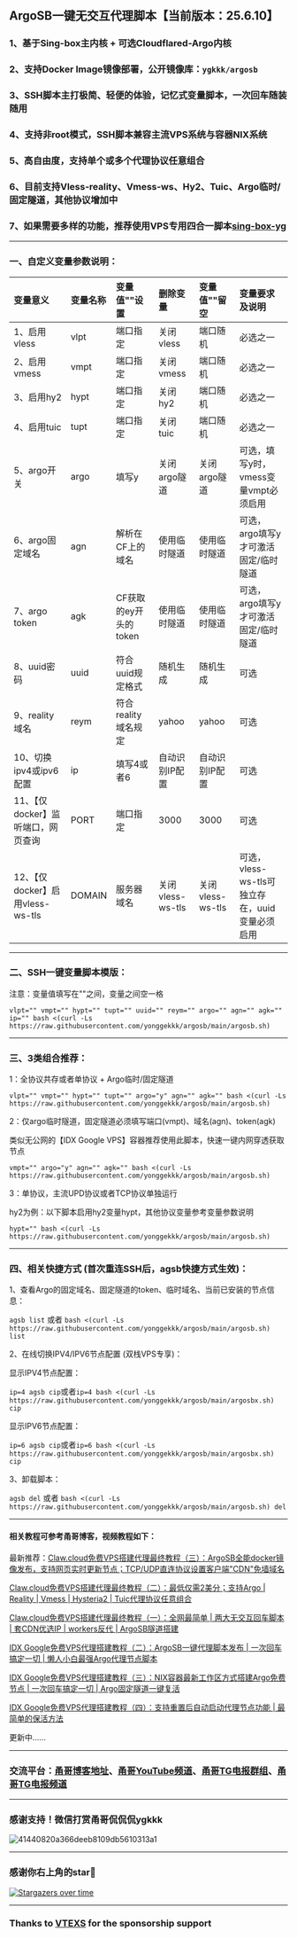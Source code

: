 
## ArgoSB一键无交互代理脚本【当前版本：25.6.10】

### 1、基于Sing-box主内核 + 可选Cloudflared-Argo内核

### 2、支持Docker Image镜像部署，公开镜像库：```ygkkk/argosb```

### 3、SSH脚本主打极简、轻便的体验，记忆式变量脚本，一次回车随装随用

### 4、支持非root模式，SSH脚本兼容主流VPS系统与容器NIX系统

### 5、高自由度，支持单个或多个代理协议任意组合

### 6、目前支持Vless-reality、Vmess-ws、Hy2、Tuic、Argo临时/固定隧道，其他协议增加中

### 7、如果需要多样的功能，推荐使用VPS专用四合一脚本[sing-box-yg](https://github.com/yonggekkk/sing-box-yg)

----------------------------------------------------------

### 一、自定义变量参数说明：

| 变量意义 | 变量名称| 变量值""设置| 删除变量 | 变量值""留空 | 变量要求及说明 |
| :--- | :--- | :--- | :--- | :--- | :--- |
| 1、启用vless | vlpt | 端口指定 | 关闭vless | 端口随机 | 必选之一 |
| 2、启用vmess | vmpt | 端口指定 | 关闭vmess | 端口随机 | 必选之一 |
| 3、启用hy2 | hypt | 端口指定 | 关闭hy2 | 端口随机 | 必选之一 |
| 4、启用tuic | tupt | 端口指定 | 关闭tuic | 端口随机 | 必选之一 |
| 5、argo开关 | argo | 填写y | 关闭argo隧道 | 关闭argo隧道 | 可选，填写y时，vmess变量vmpt必须启用 |
| 6、argo固定域名 | agn | 解析在CF上的域名 | 使用临时隧道 | 使用临时隧道 | 可选，argo填写y才可激活固定/临时隧道|
| 7、argo token | agk | CF获取的ey开头的token | 使用临时隧道 | 使用临时隧道 | 可选，argo填写y才可激活固定/临时隧道 |
| 8、uuid密码 | uuid | 符合uuid规定格式 | 随机生成 | 随机生成 | 可选 |
| 9、reality域名 | reym | 符合reality域名规定 | yahoo | yahoo | 可选 |
| 10、切换ipv4或ipv6配置 | ip | 填写4或者6 | 自动识别IP配置 | 自动识别IP配置 | 可选 |
| 11、【仅docker】监听端口，网页查询 | PORT | 端口指定 | 3000 | 3000 | 可选 |
| 12、【仅docker】启用vless-ws-tls | DOMAIN | 服务器域名 | 关闭vless-ws-tls | 关闭vless-ws-tls | 可选，vless-ws-tls可独立存在，uuid变量必须启用 |

----------------------------------------------------------

### 二、SSH一键变量脚本模版：

注意：变量值填写在""之间，变量之间空一格

```
vlpt="" vmpt="" hypt="" tupt="" uuid="" reym="" argo="" agn="" agk="" ip="" bash <(curl -Ls https://raw.githubusercontent.com/yonggekkk/argosb/main/argosb.sh)
```

----------------------------------------------------------

### 三、3类组合推荐：

1：全协议共存或者单协议 + Argo临时/固定隧道
```
vlpt="" vmpt="" hypt="" tupt="" argo="y" agn="" agk="" bash <(curl -Ls https://raw.githubusercontent.com/yonggekkk/argosb/main/argosb.sh)
```

2：仅argo临时隧道，固定隧道必须填写端口(vmpt)、域名(agn)、token(agk)

类似无公网的【IDX Google VPS】容器推荐使用此脚本，快速一键内网穿透获取节点

```
vmpt="" argo="y" agn="" agk="" bash <(curl -Ls https://raw.githubusercontent.com/yonggekkk/argosb/main/argosb.sh)
```

3：单协议，主流UPD协议或者TCP协议单独运行

hy2为例：以下脚本启用hy2变量hypt，其他协议变量参考变量参数说明

```
hypt="" bash <(curl -Ls https://raw.githubusercontent.com/yonggekkk/argosb/main/argosb.sh)
```

---------------------------------------------------------

### 四、相关快捷方式 (首次重连SSH后，agsb快捷方式生效)：

 1、查看Argo的固定域名、固定隧道的token、临时域名、当前已安装的节点信息：

```agsb list``` 或者 ```bash <(curl -Ls https://raw.githubusercontent.com/yonggekkk/argosb/main/argosb.sh) list```


 2、在线切换IPV4/IPV6节点配置 (双栈VPS专享)：

显示IPV4节点配置：

```ip=4 agsb cip```或者```ip=4 bash <(curl -Ls https://raw.githubusercontent.com/yonggekkk/argosb/main/argosbx.sh) cip```

显示IPV6节点配置：

```ip=6 agsb cip```或者```ip=6 bash <(curl -Ls https://raw.githubusercontent.com/yonggekkk/argosb/main/argosbx.sh) cip```

 3、卸载脚本：

```agsb del``` 或者 ```bash <(curl -Ls https://raw.githubusercontent.com/yonggekkk/argosb/main/argosb.sh) del```

----------------------------------------------------------


#### 相关教程可参考甬哥博客，视频教程如下：

最新推荐：[Claw.cloud免费VPS搭建代理最终教程（三）：ArgoSB全能docker镜像发布，支持网页实时更新节点；TCP/UDP直连协议设置客户端"CDN"免墙域名](https://youtu.be/JEXyj9UoMzU)

[Claw.cloud免费VPS搭建代理最终教程（二）：最低仅需2美分；支持Argo | Reality | Vmess | Hysteria2 | Tuic代理协议任意组合](https://youtu.be/NnuMgnJqon8)

[Claw.cloud免费VPS搭建代理最终教程（一）：全网最简单 | 两大无交互回车脚本 | 套CDN优选IP | workers反代 | ArgoSB隧道搭建](https://youtu.be/Esofirx8xrE)

[IDX Google免费VPS代理搭建教程（二）：ArgoSB一键代理脚本发布 | 一次回车搞定一切 | 懒人小白最强Argo代理节点脚本](https://youtu.be/OoXJ_jxoEyY)

[IDX Google免费VPS代理搭建教程（三）：NIX容器最新工作区方式搭建Argo免费节点 | 一次回车搞定一切 | Argo固定隧道一键复活](https://youtu.be/0I5eI1KKx08)

[IDX Google免费VPS代理搭建教程（四）：支持重置后自动启动代理节点功能 | 最简单的保活方法](https://youtu.be/EGrz6Wvevqc)

更新中……

----------------------------------------------------------

### 交流平台：[甬哥博客地址](https://ygkkk.blogspot.com)、[甬哥YouTube频道](https://www.youtube.com/@ygkkk)、[甬哥TG电报群组](https://t.me/+jZHc6-A-1QQ5ZGVl)、[甬哥TG电报频道](https://t.me/+DkC9ZZUgEFQzMTZl)

----------------------------------------------------------
### 感谢支持！微信打赏甬哥侃侃侃ygkkk
![41440820a366deeb8109db5610313a1](https://github.com/user-attachments/assets/e5b1f2c0-bd2c-4b8f-8cda-034d3c8ef73f)

----------------------------------------------------------
### 感谢你右上角的star🌟
[![Stargazers over time](https://starchart.cc/yonggekkk/ArgoSB.svg)](https://starchart.cc/yonggekkk/ArgoSB)

----------------------------------------------------------

### Thanks to [VTEXS](https://console.vtexs.com/?affid=1558) for the sponsorship support
